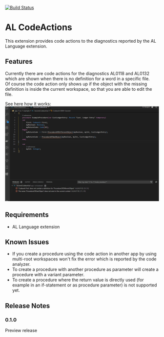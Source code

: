[![Build Status](https://dev.azure.com/davidfeldhoff/Community/_apis/build/status/DavidFeldhoff.al-codeactions?branchName=master)](https://dev.azure.com/davidfeldhoff/Community/_build/latest?definitionId=2&branchName=master)

# AL CodeActions

This extension provides code actions to the diagnostics reported by the AL Language extension.

## Features

Currently there are code actions for the diagnostics AL0118 and AL0132 which are shown when there is no definition for a word in a specific file.  
Of course the code action only shows up if the object with the missing definition is inside the current workspace, so that you are able to edit the file.  

See here how it works:  
![demo](images/createprocedures.gif)

## Requirements

- AL Language extension

## Known Issues

- If you create a procedure using the code action in another app by using multi-root workspaces won't fix the error which is reported by the code analyzer.
- To create a procedure with another procedure as parameter will create a procedure with a variant parameter.
- To create a procedure where the return value is directly used (for example in an if-statement or as procedure parameter) is not supported yet.

## Release Notes

### 0.1.0

Preview release
